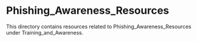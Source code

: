 # Phishing_Awareness_Resources
This directory contains resources related to Phishing_Awareness_Resources under Training_and_Awareness.
